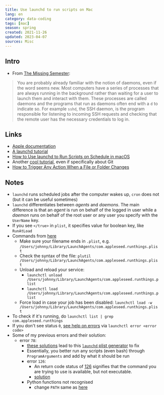 ```yaml
---
title: Use launchd to run scripts on Mac
lang: en 
category: data-coding
tags: [mac]
season: spring
created: 2021-11-26
updated: 2023-04-07
sources: Misc
---
```


## Intro
- From [The Missing Semester](https://missing.csail.mit.edu/2020/potpourri/):
> You are probably already familiar with the notion of daemons, even if the word seems new. Most computers have a series of processes that are always running in the background rather than waiting for a user to launch them and interact with them. These processes are called daemons and the programs that run as daemons often end with a `d` to indicate so. For example `sshd`, the SSH daemon, is the program responsible for listening to incoming SSH requests and checking that the remote user has the necessary credentials to log in.

## Links
- [Apple documentation](https://developer.apple.com/library/archive/documentation/MacOSX/Conceptual/BPSystemStartup/Chapters/CreatingLaunchdJobs.html)
- [A launchd tutorial](https://www.launchd.info/)
- [How to Use launchd to Run Scripts on Schedule in macOS](https://www.maketecheasier.com/use-launchd-run-scripts-on-schedule-macos/)
- Another [cool tutorial](https://ellismin.com/2020/03/launchd-1/), even if specifically about Git
- [How to Trigger Any Action When a File or Folder Changes](https://mayeu.me/post/how-to-trigger-any-action-when-a-file-or-folder-changes-on-macos-on-the-cheap/)

## Notes
- `launchd` runs scheduled jobs after the computer wakes up, `cron` does not (but it can be useful sometimes)
- `launchd` differentiates between *agents* and *daemons*. The main difference is that an *agent* is run on behalf of the logged in user while a *daemon* runs on behalf of the root user or any user you specify with the `UserName` key.
- If you see `</true>` in `plist`, it specifies value for boolean key, like `RunAtLoad`
- Commands from [here](https://developer.apple.com/forums/thread/665661?answerId=689612022#689612022) 
	- Make sure your filename ends in `.plist`, e.g. `/Users/johnny/Library/LaunchAgents/com.appleseed.runthings.plist`
	- Check the syntax of the file: `plutil /Users/johnny/Library/LaunchAgents/com.appleseed.runthings.plist`
	- Unload and reload your service:
	    -   `launchctl unload /Users/johnny/Library/LaunchAgents/com.appleseed.runthings.plist`
	    -   `launchctl load /Users/johnny/Library/LaunchAgents/com.appleseed.runthings.plist`
	- Force load in case your job has been disabled: `launchctl load -w /Users/johnny/Library/LaunchAgents/com.appleseed.runthings.plist`
- To check if it's running, do `launchctl list | grep com.appleseed.runthings`
- If you don't see status `0`, [see help on errors](https://stackoverflow.com/a/60308816) via `launchctl error <error code>`
- Some of my previous errors and their solution:
	- error `78`:
		- [these solutions](https://www.reddit.com/r/macsysadmin/comments/np53cv/big_sur_launchd_and_zsh/?utm_source=share&utm_medium=web2x&context=3) lead to this [`launchd` plist generator](https://zerolaunched.herokuapp.com/) to fix
		- Essentially, you better run any scripts (even bash) through `ProgramArguments` and add by what it should be run
		- error `126`:
			- An return code status of [126](https://www.gnu.org/software/bash/manual/html_node/Exit-Status.html) signifies that the command you are trying to use is available, but not executable.
			- [solution](https://apple.stackexchange.com/a/338214)
		- Python functions not recognised
			- change `PATH` same as [here](https://github.com/jamietr1/obsidian-automation/blob/main/obsidian-automation-daily-notes.plist#L8-L12)
